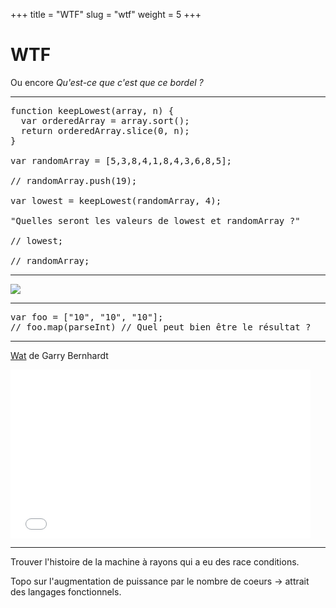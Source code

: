 +++
title = "WTF"
slug = "wtf"
weight = 5
+++

# WTF

Ou encore _Qu'est-ce que c'est que ce bordel ?_

---

<pre class="language-klipse-eval-js">
function keepLowest(array, n) {
  var orderedArray = array.sort();
  return orderedArray.slice(0, n);
}

var randomArray = [5,3,8,4,1,8,4,3,6,8,5];

// randomArray.push(19);

var lowest = keepLowest(randomArray, 4);

"Quelles seront les valeurs de lowest et randomArray ?"

// lowest;

// randomArray;
</pre>

---

![](https://i.redd.it/gue98zrupiq01.jpg)

---

<pre class="language-klipse-eval-js">
var foo = ["10", "10", "10"];
// foo.map(parseInt) // Quel peut bien être le résultat ?
</pre>

---

[Wat](https://www.destroyallsoftware.com/talks/wat) de Garry Bernhardt

<iframe frameborder="0" width="480" height="270" src="//www.dailymotion.com/embed/video/x15zw3g" allowfullscreen allow="autoplay"></iframe>

---

Trouver l'histoire de la machine à rayons qui a eu des race conditions.

Topo sur l'augmentation de puissance par le nombre de coeurs -> attrait des langages fonctionnels.
